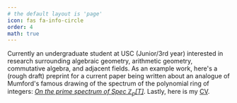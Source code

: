 ```yaml
---
# the default layout is 'page'
icon: fas fa-info-circle
order: 4
math: true
---
```

Currently an undergraduate student at USC (Junior/3rd year) interested in research surrounding algebraic geometry, arithmetic geometry, commutative algebra, and adjacent fields. As an example work, here's a (rough draft) preprint for a current paper being written about an analogue of Mumford's famous drawing of the spectrum of the polynomial ring of integers: <a href="https://notsatos.github.io/files/p_adic-spec-final.pdf">*On the prime spectrum of $\text{ Spec } \mathbb Z_p[T]$*</a>. Lastly, here is my <a href="https://notsatos.github.io/files/cv.pdf">CV</a>.
